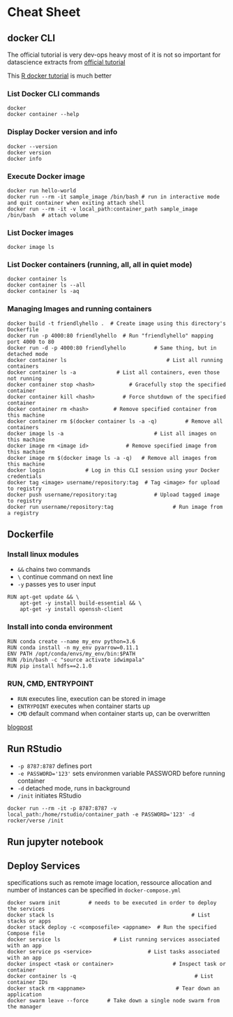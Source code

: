 # Cheat Sheet

## docker CLI

The official tutorial is very dev-ops heavy most of it is not so important for datascience
extracts from [official tutorial](https://docs.docker.com/get-started/)

This [R docker tutorial](https://ropenscilabs.github.io/r-docker-tutorial/) is much better

### List Docker CLI commands
```
docker
docker container --help
```

### Display Docker version and info
```
docker --version
docker version
docker info
```

### Execute Docker image
```
docker run hello-world
docker run --rm -it sample_image /bin/bash # run in interactive mode and quit container when exiting attach shell
docker run --rm -it -v local_path:container_path sample_image /bin/bash  # attach volume
```

### List Docker images
```
docker image ls
```

### List Docker containers (running, all, all in quiet mode)
```
docker container ls
docker container ls --all
docker container ls -aq
```

### Managing Images and running containers
```
docker build -t friendlyhello .  # Create image using this directory's Dockerfile
docker run -p 4000:80 friendlyhello  # Run "friendlyhello" mapping port 4000 to 80
docker run -d -p 4000:80 friendlyhello         # Same thing, but in detached mode
docker container ls                                # List all running containers
docker container ls -a             # List all containers, even those not running
docker container stop <hash>           # Gracefully stop the specified container
docker container kill <hash>         # Force shutdown of the specified container
docker container rm <hash>        # Remove specified container from this machine
docker container rm $(docker container ls -a -q)         # Remove all containers
docker image ls -a                             # List all images on this machine
docker image rm <image id>            # Remove specified image from this machine
docker image rm $(docker image ls -a -q)   # Remove all images from this machine
docker login             # Log in this CLI session using your Docker credentials
docker tag <image> username/repository:tag  # Tag <image> for upload to registry
docker push username/repository:tag            # Upload tagged image to registry
docker run username/repository:tag                   # Run image from a registry
```

## Dockerfile

### Install linux modules
- `&&` chains two commands
- `\` continue command on next line
- `-y` passes yes to user input
```
RUN apt-get update && \
    apt-get -y install build-essential && \
    apt-get -y install openssh-client
```

### Install into conda environment
```
RUN conda create --name my_env python=3.6
RUN conda install -n my_env pyarrow=0.11.1
ENV PATH /opt/conda/envs/my_env/bin:$PATH
RUN /bin/bash -c "source activate idwimpala"
RUN pip install hdfs==2.1.0
```
### RUN, CMD, ENTRYPOINT

- `RUN` executes line, execution can be stored in image
- `ENTRYPOINT` executes when container starts up
- `CMD` default command when container starts up, can be overwritten

[blogpost](https://goinbigdata.com/docker-run-vs-cmd-vs-entrypoint/)

## Run RStudio

- `-p 8787:8787` defines port
- `-e PASSWORD='123'` sets environmen variable PASSWORD before running container
- `-d` detached mode, runs in background
- `/init` initiates RStudio
```
docker run --rm -it -p 8787:8787 -v local_path:/home/rstudio/container_path -e PASSWORD='123' -d rocker/verse /init
```

## Run jupyter notebook


## Deploy Services

specifications such as remote image location, ressource allocation and number of instances
can be specified in `docker-compose.yml`

```
docker swarm init         # needs to be executed in order to deploy the services
docker stack ls                                            # List stacks or apps
docker stack deploy -c <composefile> <appname>  # Run the specified Compose file
docker service ls                 # List running services associated with an app
docker service ps <service>                  # List tasks associated with an app
docker inspect <task or container>                   # Inspect task or container
docker container ls -q                                      # List container IDs
docker stack rm <appname>                             # Tear down an application
docker swarm leave --force      # Take down a single node swarm from the manager
```

